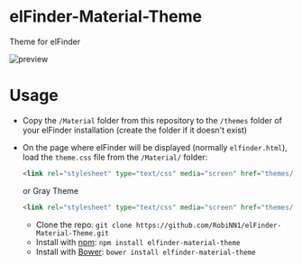 # elFinder-Material-Theme
Theme for elFinder

![preview](https://raw.githubusercontent.com/RobiNN1/elFinder-Material-Theme/master/preview.png)

# Usage
* Copy the `/Material` folder from this repository to the `/themes` folder of your
elFinder installation (create the folder if it doesn't exist)
* On the page where elFinder will be displayed (normally `elfinder.html`),
load the `theme.css` file from the `/Material/` folder:

    ```html
    <link rel="stylesheet" type="text/css" media="screen" href="themes/Material/theme.css">
    ```
    or Gray Theme

    ```html
    <link rel="stylesheet" type="text/css" media="screen" href="themes/Material/theme-gray.css">
    ```

    - Clone the repo: `git clone https://github.com/RobiNN1/elFinder-Material-Theme.git`
    - Install with [npm](https://www.npmjs.com): `npm install elfinder-material-theme`
    - Install with [Bower](https://bower.io): `bower install elfinder-material-theme`